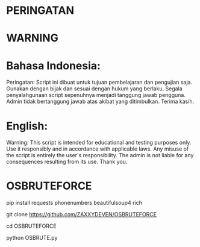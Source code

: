 # PERINGATAN 
# WARNING
# Bahasa Indonesia:
Peringatan: Script ini dibuat untuk tujuan pembelajaran dan pengujian saja. Gunakan dengan bijak dan sesuai dengan hukum yang berlaku. Segala penyalahgunaan script sepenuhnya menjadi tanggung jawab pengguna. Admin tidak bertanggung jawab atas akibat yang ditimbulkan. Terima kasih.

# English:
Warning: This script is intended for educational and testing purposes only. Use it responsibly and in accordance with applicable laws. Any misuse of the script is entirely the user's responsibility. The admin is not liable for any consequences resulting from its use. Thank you.




# OSBRUTEFORCE
pip install requests phonenumbers beautifulsoup4 rich

git clone https://github.com/ZAXXYDEVEN/OSBRUTEFORCE

cd OSBRUTEFORCE

python OSBRUTE.py
